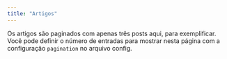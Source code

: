 ```yaml
---
title: "Artigos"
---
```


Os artigos são paginados com apenas três posts aqui, para exemplificar. Você pode definir o número de entradas para mostrar nesta página com a configuração `pagination` no arquivo config.

